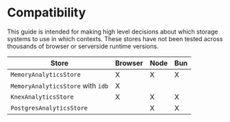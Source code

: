 # Compatibility

<aside class="notice">
This guide is intended for making high level decisions about which storage systems to use in which contexts. These stores have not been tested across thousands of browser or serverside runtime versions.
</aside>

| Store                             | Browser | Node | Bun |
| --------------------------------- | ------- | ---- | --- |
| `MemoryAnalyticsStore`            | X       | X    | X   |
| `MemoryAnalyticsStore` with `idb` | X       |      |     |
| `KnexAnalyticsStore`              | X       | X    | X   |
| `PostgresAnalyticsStore`          |         | X    | X   |

